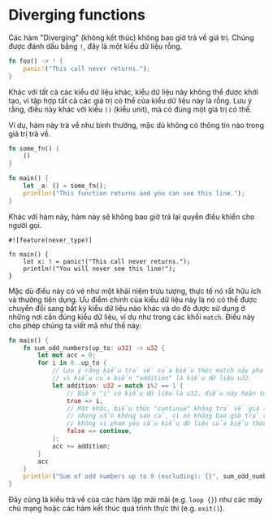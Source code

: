 # Diverging functions

Các hàm "Diverging" (không kết thúc) không bao giờ trả về giá trị. Chúng được đánh dấu bằng `!`, đây là một kiểu dữ liệu rỗng.

```rust
fn foo() -> ! {
    panic!("This call never returns.");
}
```

Khác với tất cả các kiểu dữ liệu khác, kiểu dữ liệu này không thể được khởi tạo, 
vì tập hợp tất cả các giá trị có thể của kiểu dữ liệu này là rỗng. 
Lưu ý rằng, điều này khác với kiểu `()` (kiểu unit), mà có đúng một giá trị có thể.

Ví dụ, hàm này trả về như bình thường, mặc dù không có thông tin nào trong giá trị trả về.

```rust
fn some_fn() {
    ()
}

fn main() {
    let _a: () = some_fn();
    println!("This function returns and you can see this line.");
}
```

Khác với hàm này, hàm này sẽ không bao giờ trả lại quyền điều khiển cho người gọi.

```rust,ignore
#![feature(never_type)]

fn main() {
    let x: ! = panic!("This call never returns.");
    println!("You will never see this line!");
}
```

Mặc dù điều này có vẻ như một khái niệm trừu tượng, thực tế nó rất hữu ích và thường tiện dụng.
Ưu điểm chính của kiểu dữ liệu này là nó có thể được chuyển đổi sang bất kỳ kiểu dữ liệu nào khác 
và do đó được sử dụng ở những nơi cần đúng kiểu dữ liệu, ví dụ như trong các khối `match`.
Điều này cho phép chúng ta viết mã như thế này:


```rust
fn main() {
    fn sum_odd_numbers(up_to: u32) -> u32 {
        let mut acc = 0;
        for i in 0..up_to {
            // Lưu ý rằng kiểu trả về của biểu thức match này phải là u32
            // vì kiểu của biến "addition" là kiểu dữ liệu u32.
            let addition: u32 = match i%2 == 1 {
                // Biến "i" có kiểu dữ liệu là u32, điều này hoàn toàn hợp lệ.
                true => i,
                // Mặt khác, biểu thức "continue" không trả về giá trị kiểu u32
                // nhưng vẫn không sao cả, vì nó không bao giờ trả về và do đó
                // không vi phạm yêu cầu kiểu dữ liệu của biểu thức match.
                false => continue,
            };
            acc += addition;
        }
        acc
    }
    println!("Sum of odd numbers up to 9 (excluding): {}", sum_odd_numbers(9));
}
```

Đây cũng là kiểu trả về của các hàm lặp mãi mãi (e.g. `loop {}`) 
 như các máy chủ mạng hoặc các hàm kết thúc quá trình thực thi (e.g. `exit()`).
